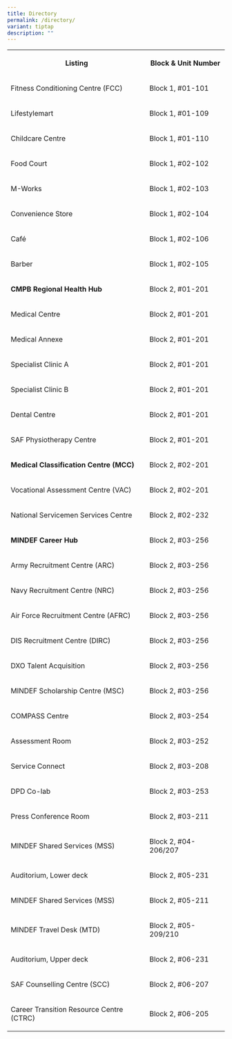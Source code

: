 ```yaml
---
title: Directory
permalink: /directory/
variant: tiptap
description: ""
---
```

<table style="minWidth: 50px">
<colgroup>
<col>
<col>
</colgroup>
<tbody>
<tr>
<th rowspan="1" colspan="1">
<p>Listing</p>
</th>
<th rowspan="1" colspan="1">
<p>Block &amp; Unit Number</p>
</th>
</tr>
<tr>
<td rowspan="1" colspan="1">
<p>Fitness Conditioning Centre (FCC)</p>
</td>
<td rowspan="1" colspan="1">
<p>Block 1, #01-101</p>
</td>
</tr>
<tr>
<td rowspan="1" colspan="1">
<p>Lifestylemart</p>
</td>
<td rowspan="1" colspan="1">
<p>Block 1, #01-109</p>
</td>
</tr>
<tr>
<td rowspan="1" colspan="1">
<p>Childcare Centre</p>
</td>
<td rowspan="1" colspan="1">
<p>Block 1, #01-110</p>
</td>
</tr>
<tr>
<td rowspan="1" colspan="1">
<p>Food Court</p>
</td>
<td rowspan="1" colspan="1">
<p>Block 1, #02-102</p>
</td>
</tr>
<tr>
<td rowspan="1" colspan="1">
<p>M-Works</p>
</td>
<td rowspan="1" colspan="1">
<p>Block 1, #02-103</p>
</td>
</tr>
<tr>
<td rowspan="1" colspan="1">
<p>Convenience Store</p>
</td>
<td rowspan="1" colspan="1">
<p>Block 1, #02-104</p>
</td>
</tr>
<tr>
<td rowspan="1" colspan="1">
<p>Café</p>
</td>
<td rowspan="1" colspan="1">
<p>Block 1, #02-106</p>
</td>
</tr>
<tr>
<td rowspan="1" colspan="1">
<p>Barber</p>
</td>
<td rowspan="1" colspan="1">
<p>Block 1, #02-105</p>
</td>
</tr>
<tr>
<td rowspan="1" colspan="1">
<p><strong>CMPB Regional Health Hub</strong>
</p>
</td>
<td rowspan="1" colspan="1">
<p>Block 2, #01-201</p>
</td>
</tr>
<tr>
<td rowspan="1" colspan="1">
<p>Medical Centre</p>
</td>
<td rowspan="1" colspan="1">
<p>Block 2, #01-201</p>
</td>
</tr>
<tr>
<td rowspan="1" colspan="1">
<p>Medical Annexe</p>
</td>
<td rowspan="1" colspan="1">
<p>Block 2, #01-201</p>
</td>
</tr>
<tr>
<td rowspan="1" colspan="1">
<p>Specialist Clinic A</p>
</td>
<td rowspan="1" colspan="1">
<p>Block 2, #01-201</p>
</td>
</tr>
<tr>
<td rowspan="1" colspan="1">
<p>Specialist Clinic B</p>
</td>
<td rowspan="1" colspan="1">
<p>Block 2, #01-201</p>
</td>
</tr>
<tr>
<td rowspan="1" colspan="1">
<p>Dental Centre</p>
</td>
<td rowspan="1" colspan="1">
<p>Block 2, #01-201</p>
</td>
</tr>
<tr>
<td rowspan="1" colspan="1">
<p>SAF Physiotherapy Centre</p>
</td>
<td rowspan="1" colspan="1">
<p>Block 2, #01-201</p>
</td>
</tr>
<tr>
<td rowspan="1" colspan="1">
<p><strong>Medical Classification Centre (MCC)</strong>
</p>
</td>
<td rowspan="1" colspan="1">
<p>Block 2, #02-201</p>
</td>
</tr>
<tr>
<td rowspan="1" colspan="1">
<p>Vocational Assessment Centre (VAC)</p>
</td>
<td rowspan="1" colspan="1">
<p>Block 2, #02-201</p>
</td>
</tr>
<tr>
<td rowspan="1" colspan="1">
<p>National Servicemen Services Centre</p>
</td>
<td rowspan="1" colspan="1">
<p>Block 2, #02-232</p>
</td>
</tr>
<tr>
<td rowspan="1" colspan="1">
<p><strong>MINDEF Career Hub</strong>
</p>
</td>
<td rowspan="1" colspan="1">
<p>Block 2, #03-256</p>
</td>
</tr>
<tr>
<td rowspan="1" colspan="1">
<p>Army Recruitment Centre (ARC)</p>
</td>
<td rowspan="1" colspan="1">
<p>Block 2, #03-256</p>
</td>
</tr>
<tr>
<td rowspan="1" colspan="1">
<p>Navy Recruitment Centre (NRC)</p>
</td>
<td rowspan="1" colspan="1">
<p>Block 2, #03-256</p>
</td>
</tr>
<tr>
<td rowspan="1" colspan="1">
<p>Air Force Recruitment Centre (AFRC)</p>
</td>
<td rowspan="1" colspan="1">
<p>Block 2, #03-256</p>
</td>
</tr>
<tr>
<td rowspan="1" colspan="1">
<p>DIS Recruitment Centre (DIRC)</p>
</td>
<td rowspan="1" colspan="1">
<p>Block 2, #03-256</p>
</td>
</tr>
<tr>
<td rowspan="1" colspan="1">
<p>DXO Talent Acquisition</p>
</td>
<td rowspan="1" colspan="1">
<p>Block 2, #03-256</p>
</td>
</tr>
<tr>
<td rowspan="1" colspan="1">
<p>MINDEF Scholarship Centre (MSC)</p>
</td>
<td rowspan="1" colspan="1">
<p>Block 2, #03-256</p>
</td>
</tr>
<tr>
<td rowspan="1" colspan="1">
<p>COMPASS Centre</p>
</td>
<td rowspan="1" colspan="1">
<p>Block 2, #03-254</p>
</td>
</tr>
<tr>
<td rowspan="1" colspan="1">
<p>Assessment Room</p>
</td>
<td rowspan="1" colspan="1">
<p>Block 2, #03-252</p>
</td>
</tr>
<tr>
<td rowspan="1" colspan="1">
<p>Service Connect</p>
</td>
<td rowspan="1" colspan="1">
<p>Block 2, #03-208</p>
</td>
</tr>
<tr>
<td rowspan="1" colspan="1">
<p>DPD Co-lab</p>
</td>
<td rowspan="1" colspan="1">
<p>Block 2, #03-253</p>
</td>
</tr>
<tr>
<td rowspan="1" colspan="1">
<p>Press Conference Room</p>
</td>
<td rowspan="1" colspan="1">
<p>Block 2, #03-211</p>
</td>
</tr>
<tr>
<td rowspan="1" colspan="1">
<p>MINDEF Shared Services (MSS)</p>
</td>
<td rowspan="1" colspan="1">
<p>Block 2, #04-206/207</p>
</td>
</tr>
<tr>
<td rowspan="1" colspan="1">
<p>Auditorium, Lower deck</p>
</td>
<td rowspan="1" colspan="1">
<p>Block 2, #05-231</p>
</td>
</tr>
<tr>
<td rowspan="1" colspan="1">
<p>MINDEF Shared Services (MSS)</p>
</td>
<td rowspan="1" colspan="1">
<p>Block 2, #05-211</p>
</td>
</tr>
<tr>
<td rowspan="1" colspan="1">
<p>MINDEF Travel Desk (MTD)</p>
</td>
<td rowspan="1" colspan="1">
<p>Block 2, #05-209/210</p>
</td>
</tr>
<tr>
<td rowspan="1" colspan="1">
<p>Auditorium, Upper deck</p>
</td>
<td rowspan="1" colspan="1">
<p>Block 2, #06-231</p>
</td>
</tr>
<tr>
<td rowspan="1" colspan="1">
<p>SAF Counselling Centre (SCC)</p>
</td>
<td rowspan="1" colspan="1">
<p>Block 2, #06-207</p>
</td>
</tr>
<tr>
<td rowspan="1" colspan="1">
<p>Career Transition Resource Centre (CTRC)</p>
</td>
<td rowspan="1" colspan="1">
<p>Block 2, #06-205</p>
</td>
</tr>
</tbody>
</table>
<p></p>